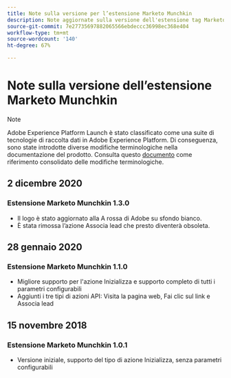 ```yaml
---
title: Note sulla versione per l’estensione Marketo Munchkin
description: Note aggiornate sulla versione dell'estensione tag Marketo Munchkin in Adobe Experience Platform.
source-git-commit: 7e27735697882065566ebdeccc36998ec368e404
workflow-type: tm+mt
source-wordcount: '140'
ht-degree: 67%

---
```


# Note sulla versione dell’estensione Marketo Munchkin

>[!NOTE]
>
>Adobe Experience Platform Launch è stato classificato come una suite di tecnologie di raccolta dati in Adobe Experience Platform. Di conseguenza, sono state introdotte diverse modifiche terminologiche nella documentazione del prodotto. Consulta questo [documento](../../../term-updates.md) come riferimento consolidato delle modifiche terminologiche.

## 2 dicembre 2020

### Estensione Marketo Munchkin 1.3.0

* Il logo è stato aggiornato alla A rossa di Adobe su sfondo bianco.
* È stata rimossa l’azione Associa lead che presto diventerà obsoleta.

## 28 gennaio 2020

### Estensione Marketo Munchkin 1.1.0

* Migliore supporto per l&#39;azione Inizializza e supporto completo di tutti i parametri configurabili
* Aggiunti i tre tipi di azioni API: Visita la pagina web, Fai clic sul link e Associa lead

## 15 novembre 2018

### Estensione Marketo Munchkin 1.0.1

* Versione iniziale, supporto del tipo di azione Inizializza, senza parametri configurabili
